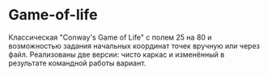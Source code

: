 # Game-of-life

Классическая "Conway's Game of Life" с полем 25 на 80 и возможностью задания начальных координат точек вручную или через файл.
Реализованы две версии: чисто каркас и изменённый в результате командной работы вариант.
